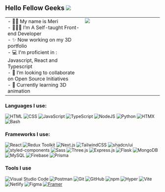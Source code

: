 ## Hello Fellow Geeks ![](https://user-images.githubusercontent.com/18350557/176309783-0785949b-9127-417c-8b55-ab5a4333674e.gif)
<table>
  <tr>
    <td style="vertical-align: top; width: 50%; padding-right: 10px; border:none;">
      <ul style="list-style-type: none; padding-left: 0; margin: 0;">
        <li>- 👩🏻 My name is Meri</li>
        <li>- 👩🏻‍💻 I’m A Self-taught Front-end Developer</li>
        <li>- ✨ Now working on my 3D portfolio</li>
        <li>- 💻 I'm proficient in : Javascript, React and Typescript</li>
        <li>- 👯 I’m looking to collaborate on Open Source Initiatives</li>
        <li>- 🌱 Currently learning 3D animation</li>
      </ul>
    </td>
    <td style="vertical-align: top; width: 50%;">
      <img src="https://github-readme-stats.vercel.app/api?username=meriDev&show_icons=true&theme=tokyonight&layout=compact&langs_count=8&card_width=320"/>
    </td>
  </tr>
</table>

### Languages I use:
![HTML](https://img.shields.io/badge/-HTML-%23E34F26.svg?style=flat&logo=html5&logoColor=white)
![CSS](https://img.shields.io/badge/-CSS-1572B6?style=flat&logo=css3&logoColor=fff)
![JavaScript](https://img.shields.io/badge/-JavaScript-F7DF1E?style=flat&logo=javascript&logoColor=000)
![TypeScript](https://img.shields.io/badge/-TypeScript-3178C6?style=flat&logo=typescript&logoColor=fff)
![NodeJS](https://img.shields.io/badge/-Node.js-6DA55F?style=flat&logo=node.js&logoColor=white)
![Python](https://img.shields.io/badge/-Python-3776AB?style=flat&logo=python&logoColor=fff)
![HTMX](https://img.shields.io/badge/-HTMX-36C?style=flat&logo=htmx&logoColor=fff)
![Bash](https://img.shields.io/badge/-Bash-4EAA25?style=flat&logo=gnubash&logoColor=fff)

### Frameworks I use:
![React](https://img.shields.io/badge/React-%2320232a.svg?style=flat&logo=react&logoColor=%2361DAFB)
![Redux Toolkit](https://img.shields.io/badge/Redux-Toolkit-blue)
![Next.js](https://img.shields.io/badge/Next.js-black?style=flat&logo=next.js&logoColor=white)
![TailwindCSS](https://img.shields.io/badge/Tailwind%20CSS-%2338B2AC.svg?style=flat&logo=tailwind-css&logoColor=white)
![shadcn/ui](https://img.shields.io/badge/shadcn%2Fui-000?style=flat&logo=shadcnui&logoColor=fff)
![styled-components](https://img.shields.io/badge/styled--components-DB7093?style=flat&logo=styledcomponents&logoColor=fff)
![Sass](https://img.shields.io/badge/Sass-C69?style=flat&logo=sass&logoColor=fff)
![Three.js](https://img.shields.io/badge/Three.js-000?style=flat&logo=threedotjs&logoColor=fff)
![Express.js](https://img.shields.io/badge/Express.js-%23404d59.svg?style=flat&logo=express&logoColor=%2361DAFB)
![Flask](https://img.shields.io/badge/Flask-000?style=flat&logo=flask&logoColor=fff)
![MongoDB](https://img.shields.io/badge/MongoDB-%234ea94b.svg?style=flat&logo=mongodb&logoColor=white)
![MySQL](https://img.shields.io/badge/MySQL-4479A1?style=flat&logo=mysql&logoColor=fff)
![Firebase](https://img.shields.io/badge/Firebase-039BE5?style=flat&logo=Firebase&logoColor=white)
![Prisma](https://img.shields.io/badge/Prisma-3982CE?style=flat&logo=Prisma&logoColor=white)


### Tools I use
![Visual Studio Code](https://custom-icon-badges.demolab.com/badge/-Visual%20Studio%20Code-0078d7.svg?style=flat&logo=vsc&logoColor=white)
![Postman](https://img.shields.io/badge/-Postman-FF6C37?style=flat&logo=postman&logoColor=white)
![Git](https://img.shields.io/badge/-Git-F05032?style=flat&logo=git&logoColor=fff)
![GitHub](https://img.shields.io/badge/-GitHub-%23121011.svg?style=flat&logo=github&logoColor=white)
![npm](https://img.shields.io/badge/-npm-CB3837?style=flat&logo=npm&logoColor=fff)
![Hyper](https://img.shields.io/badge/-Hyper-000000?style=flat&logo=hyper&logoColor=fff)
![Vite](https://img.shields.io/badge/-Vite-646CFF?style=flat&logo=vite&logoColor=fff)
![Netlify](https://img.shields.io/badge/-Netlify-%23000000?style=flat&logo=netlify&logoColor=#00C7B7)
![Figma](https://img.shields.io/badge/-Figma-F24E1E?style=flat&logo=Figma&logoColor=white)
[![Framer](https://img.shields.io/badge/Framer-05F?logo=framer&logoColor=fff)](#)
